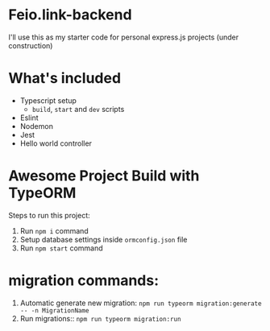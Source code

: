# Feio.link-backend
I'll use this as my starter code for personal express.js projects (under construction)

# What's included

- Typescript setup
  - ``build``, ``start`` and ``dev`` scripts
- Eslint
- Nodemon
- Jest
- Hello world controller
# Awesome Project Build with TypeORM

Steps to run this project:

1. Run `npm i` command
2. Setup database settings inside `ormconfig.json` file
3. Run `npm start` command


# migration commands:
1. Automatic generate new migration:
`npm run typeorm migration:generate -- -n MigrationName`
2. Run migrations::
`npm run typeorm migration:run`
